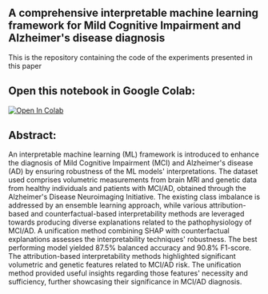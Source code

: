 ## A comprehensive interpretable machine learning framework for Mild Cognitive Impairment and Alzheimer's disease diagnosis

This is the repository containing the code of the experiments presented in this paper 

## Open this notebook in Google Colab:

<a target="_blank" href="https://colab.research.google.com/github/Marily-Vlontzou/XAI-framework-for-MCI-AD-diagnosis/blob/main/XAI_ADNI.ipynb">
  <img src="https://colab.research.google.com/assets/colab-badge.svg" alt="Open In Colab"/>
</a>

## Abstract: 
An interpretable machine learning (ML) framework is introduced to enhance the diagnosis of Mild Cognitive Impairment (MCI) and Alzheimer's disease (AD) by ensuring robustness of the ML models' interpretations. The dataset used comprises volumetric measurements from brain MRI and genetic data from healthy individuals and patients with MCI/AD, obtained through the Alzheimer's Disease Neuroimaging Initiative. The existing class imbalance is addressed by an ensemble learning approach, while various attribution-based and counterfactual-based interpretability methods are leveraged towards producing diverse explanations related to the pathophysiology of MCI/AD. A unification method combining SHAP with counterfactual explanations assesses the interpretability techniques' robustness. The best performing model yielded 87.5% balanced accuracy and 90.8% F1-score. The attribution-based interpretability methods highlighted significant volumetric and genetic features related to MCI/AD risk. The unification method provided useful insights regarding those features' necessity and sufficiency, further showcasing their significance in MCI/AD diagnosis.

